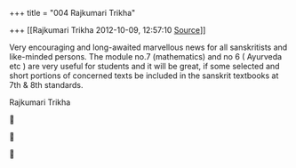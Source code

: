 +++
title = "004 Rajkumari Trikha"

+++
[[Rajkumari Trikha	2012-10-09, 12:57:10 [Source](https://groups.google.com/g/bvparishat/c/7tJ8Y88SpBg)]]



Very encouraging and long-awaited marvellous news for all sanskritists and like-minded persons. The module no.7 (mathematics) and no 6 ( Ayurveda etc ) are very useful for students and it will be great, if some selected and short portions of concerned texts be included in the sanskrit textbooks at 7th & 8th standards.

Rajkumari Trikha  
  







